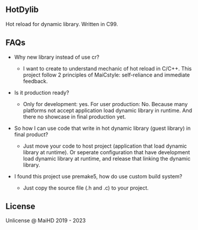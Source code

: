 HotDylib
--------
Hot reload for dynamic library. Written in C99.

FAQs
----
- Why new library instead of use cr?
  - I want to create to understand mechanic of hot reload in C/C++. This project follow 2 principles of MaiCstyle: self-reliance and immediate feedback.

- Is it production ready? 
  - Only for development: yes. For user production: No. Because many platforms not accept application load dynamic library in runtime. And there no showcase in final production yet.

- So how I can use code that write in hot dynamic library (guest library) in final product? 
  - Just move your code to host project (application that load dynamic library at runtime). Or seperate configuration that have development load dynamic library at runtime, and release that linking the dynamic library.

- I found this project use premake5, how do use custom build system?
  - Just copy the source file (.h and .c) to your project. 

License
-------
Unlicense @ MaiHD 2019 - 2023

